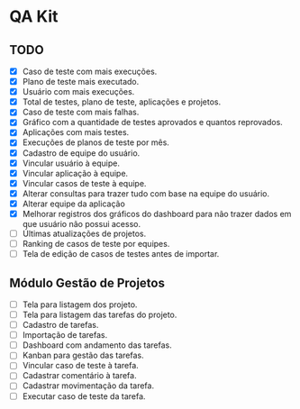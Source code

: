 # QA Kit
## TODO
 - [X] Caso de teste com mais execuções.
 - [X] Plano de teste mais executado.
 - [X] Usuário com mais execuções.
 - [X] Total de testes, plano de teste, aplicações e projetos.
 - [X] Caso de teste com mais falhas.
 - [X] Gráfico com a quantidade de testes aprovados e quantos reprovados.
 - [X] Aplicações com mais testes.
 - [X] Execuções de planos de teste por mês.
 - [X] Cadastro de equipe do usuário.
 - [X] Vincular usuário à equipe.
 - [X] Vincular aplicação à equipe.
 - [X] Vincular casos de teste à equipe.
 - [X] Alterar consultas para trazer tudo com base na equipe do usuário.
 - [X] Alterar equipe da aplicação
 - [X] Melhorar registros dos gráficos do dashboard para não trazer dados em que usuário não possui acesso.
 - [ ] Últimas atualizações de projetos.
 - [ ] Ranking de casos de teste por equipes.
 - [ ] Tela de edição de casos de testes antes de importar.
## Módulo Gestão de Projetos
 - [ ] Tela para listagem dos projeto.
 - [ ] Tela para listagem das tarefas do projeto.
 - [ ] Cadastro de tarefas.
 - [ ] Importação de tarefas.
 - [ ] Dashboard com andamento das tarefas.
 - [ ] Kanban para gestão das tarefas.
 - [ ] Vincular caso de teste à tarefa.
 - [ ] Cadastrar comentário à tarefa.
 - [ ] Cadastrar movimentação da tarefa.
 - [ ] Executar caso de teste da tarefa.
